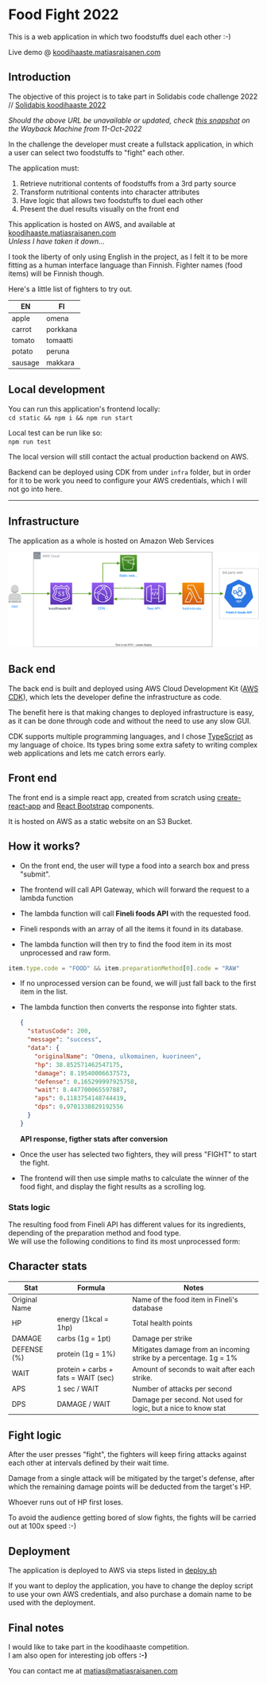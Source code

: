 # Food Fight 2022

This is a web application in which two foodstuffs duel each other :-)

Live demo @ [koodihaaste.matiasraisanen.com](https://koodihaaste.matiasraisanen.com/index.html)

## Introduction

The objective of this project is to take part in Solidabis code challenge 2022 //
[Solidabis koodihaaste 2022](https://koodihaaste.solidabis.com/intro)

_Should the above URL be unavailable or updated, check [this snapshot](https://web.archive.org/web/20221011125550/https://koodihaaste.solidabis.com) on the Wayback Machine from 11-Oct-2022_

In the challenge the developer must create a fullstack application, in which a user can select two foodstuffs to "fight" each other.

The application must:

1. Retrieve nutritional contents of foodstuffs from a 3rd party source
2. Transform nutritional contents into character attributes
3. Have logic that allows two foodstuffs to duel each other
4. Present the duel results visually on the front end

This application is hosted on AWS, and available at [koodihaaste.matiasraisanen.com](https://koodihaaste.matiasraisanen.com/index.html)  
_Unless I have taken it down..._

I took the liberty of only using English in the project, as I felt it to be more fitting as a human interface language than Finnish. Fighter names (food items) will be Finnish though.

Here's a little list of fighters to try out.

| EN      | FI       |
| ------- | -------- |
| apple   | omena    |
| carrot  | porkkana |
| tomato  | tomaatti |
| potato  | peruna   |
| sausage | makkara  |

## Local development

You can run this application's frontend locally:  
`cd static && npm i && npm run start`

Local test can be run like so:  
`npm run test`

The local version will still contact the actual production backend on AWS.

Backend can be deployed using CDK from under `infra` folder, but in order for it to be work you need to configure your AWS credentials, which I will not go into here.

---

## Infrastructure

The application as a whole is hosted on Amazon Web Services

![Koodihaaste infra](./architecture/architecture.drawio.svg)

## Back end

The back end is built and deployed using AWS Cloud Development Kit ([AWS CDK](https://aws.amazon.com/cdk/)), which lets the developer define the infrastructure as code.

The benefit here is that making changes to deployed infrastructure is easy, as it can be done through code and without the need to use any slow GUI.

CDK supports multiple programming languages, and I chose [TypeScript](https://www.typescriptlang.org/) as my language of choice. Its types bring some extra safety to writing complex web applications and lets me catch errors early.

## Front end

The front end is a simple react app, created from scratch using [create-react-app](https://reactjs.org/docs/create-a-new-react-app.html) and [React Bootstrap](https://react-bootstrap.github.io/) components.

It is hosted on AWS as a static website on an S3 Bucket.

## How it works?

- On the front end, the user will type a food into a search box and press "submit".

- The frontend will call API Gateway, which will forward the request to a lambda function
- The lambda function will call **Fineli foods API** with the requested food.
- Fineli responds with an array of all the items it found in its database.
- The lambda function will then try to find the food item in its most unprocessed and raw form.

```javascript
item.type.code = "FOOD" && item.preparationMethod[0].code = "RAW"
```

- If no unprocessed version can be found, we will just fall back to the first item in the list.

- The lambda function then converts the response into fighter stats.

  ```json
  {
    "statusCode": 200,
    "message": "success",
    "data": {
      "originalName": "Omena, ulkomainen, kuorineen",
      "hp": 38.852571462547175,
      "damage": 8.19540006637573,
      "defense": 0.165299997925758,
      "wait": 8.447700065597887,
      "aps": 0.1183754148744419,
      "dps": 0.9701338829192556
    }
  }
  ```

  **API response, figther stats after conversion**

- Once the user has selected two fighters, they will press "FIGHT" to start the fight.

- The frontend will then use simple maths to calculate the winner of the food fight, and display the fight results as a scrolling log.

### Stats logic

The resulting food from Fineli API has different values for its ingredients, depending of the preparation method and food type.  
We will use the following conditions to find its most unprocessed form:

## Character stats

| Stat          | Formula                             | Notes                                                             |
| ------------- | ----------------------------------- | ----------------------------------------------------------------- |
| Original Name |                                     | Name of the food item in Fineli's database                        |
| HP            | energy (1kcal = 1hp)                | Total health points                                               |
| DAMAGE        | carbs (1g = 1pt)                    | Damage per strike                                                 |
| DEFENSE (%)   | protein (1g = 1%)                   | Mitigates damage from an incoming strike by a percentage. 1g = 1% |
| WAIT          | protein + carbs + fats = WAIT (sec) | Amount of seconds to wait after each strike.                      |
| APS           | 1 sec / WAIT                        | Number of attacks per second                                      |
| DPS           | DAMAGE / WAIT                       | Damage per second. Not used for logic, but a nice to know stat    |

## Fight logic

After the user presses "fight", the fighters will keep firing attacks against each other at intervals defined by their wait time.

Damage from a single attack will be mitigated by the target's defense, after which the remaining damage points will be deducted from the target's HP.

Whoever runs out of HP first loses.

To avoid the audience getting bored of slow fights, the fights will be carried out at 100x speed :-)

## Deployment

The application is deployed to AWS via steps listed in [deploy.sh](./deploy.sh)

If you want to deploy the application, you have to change the deploy script to use your own AWS credentials, and also purchase a domain name to be used with the deployment.

## Final notes

I would like to take part in the koodihaaste competition.  
I am also open for interesting job offers **:-)**

You can contact me at [matias@matiasraisanen.com](mailto:matias@matiasraisanen.com)

